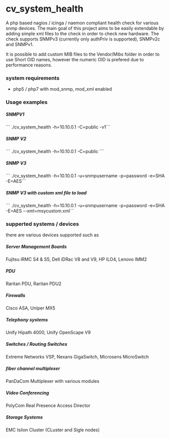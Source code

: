 # cv_system_health

A php based nagios / icinga / naemon compliant health check for various snmp devices. The main goal of this project aims to be easily extendable by adding simple xml files to the check in order to check new hardware. The check supports SNMPv3 (currently only authPriv is supported), SNMPv2c and SNMPv1. 

It is possible to add custom MIB files to the Vendor/Mibs folder in order to use Short OID names, however the numeric OID is prefered due to performance reasons.

### system requirements
- php5 / php7 with mod_snmp, mod_xml enabled

### Usage examples

##### SNMPV1
´´´ ./cv_system_health -h=10.10.0.1 -C=public -v1´´´

##### SNMP V2
´´´ ./cv_system_health -h=10.10.0.1 -C=public ´´´

##### SNMP V3
´´´ ./cv_system_health -h=10.10.0.1 -u=snmpusername -p=password -e=SHA -E=AES´´´


##### SNMP V3 with custom xml file to load
´´´ ./cv_system_health -h=10.10.0.1 -u=snmpusername -p=password -e=SHA -E=AES --xml=msycustom.xml´´´

### supperted systems / devices
there are various devices supported such as

##### Server Management Boards
Fujitsu iRMC S4 & S5, Dell iDRac V8 and V9, HP ILO4,  Lenovo IMM2

##### PDU
Raritan PDU, Raritan PDU2

##### Firewalls 
Cisco ASA, Uniper MX5

##### Telephony systems
Unify Hipath 4000, Unify OpenScape V9

##### Switches  / Routing Switches
 Extreme Networks VSP, Nexans GigaSwitch, Microsens MicroSwitch

##### fiber channel multiplexer
PanDaCom Multiplexer with various modules

##### Video Conferencing 
PolyCom Real Presence Access Director

##### Storage Systems
EMC Isilon Cluster (CLuster and Sigle nodes)
